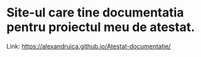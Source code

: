 # Site-ul care tine documentatia pentru proiectul meu de atestat.
Link: https://alexandruica.github.io/Atestat-documentatie/

